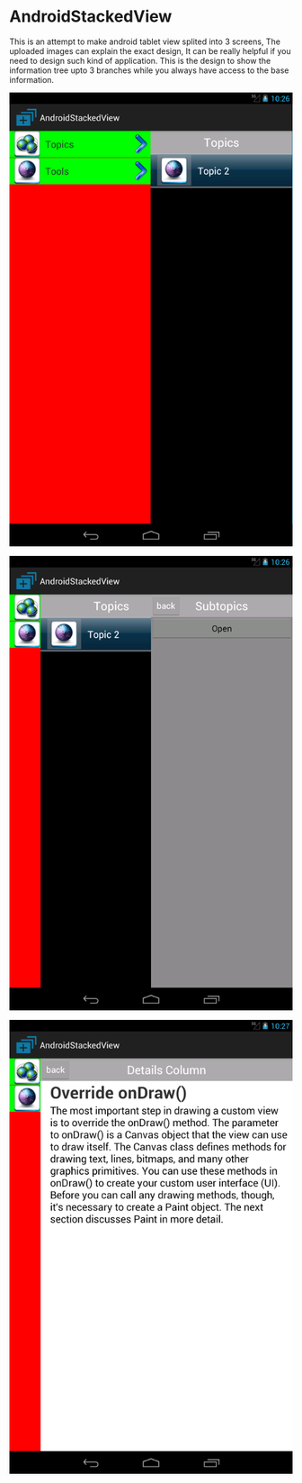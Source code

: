 AndroidStackedView
==================

This is an attempt to make android tablet view splited into 3 screens, The uploaded images can explain the exact design, It can be really helpful if you need to design such kind of application. This is the design to show the information tree upto 3 branches while you always have access to the base information.


![Alt text](https://github.com/umair-amir-confiz/StackedView/blob/master/Screens/device-2014-06-02-102611.png?raw=true "Optional Title")

![Alt text](https://github.com/umair-amir-confiz/StackedView/blob/master/Screens/device-2014-06-02-102644.png?raw=true "Optional Title")

![Alt text](https://github.com/umair-amir-confiz/StackedView/blob/master/Screens/device-2014-06-02-102802.png?raw=true "Optional Title")

